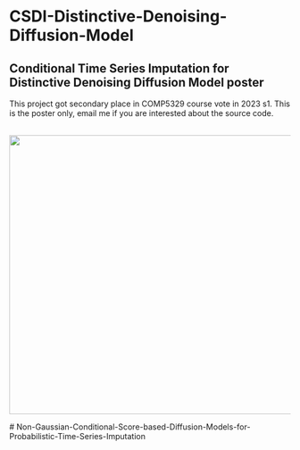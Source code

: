 # CSDI-Distinctive-Denoising-Diffusion-Model
## Conditional Time Series lmputation for Distinctive Denoising Diffusion Model poster
This project got secondary place in COMP5329 course vote in 2023 s1.
This is the poster only, email me if you are interested about the source code.

<p align="center">
  <br>
  <img src="CSDI.png" width="650" height="500">
  <br>
</p>
# Non-Gaussian-Conditional-Score-based-Diffusion-Models-for-Probabilistic-Time-Series-Imputation
